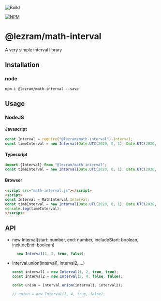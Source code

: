 ![Build](https://github.com/lezram/math-interval/workflows/Build/badge.svg)

[![NPM](https://nodei.co/npm/@lezram/math-interval.png)](https://nodei.co/npm/@lezram/math-interval/)

# @lezram/math-interval
A very simple interval library

## Installation

### node
```
npm i @lezram/math-interval --save
```

## Usage
### NodeJS
#### Javascript
```javascript
const Interval = require("@lezram/math-interval").Interval;
const timeInterval = new Interval(Date.UTC(2020, 0, 1), Date.UTC(2020, 0, 3), false, true);
```

#### Typescript
```javascript
import {Interval} from "@lezram/math-interval";
const timeInterval = new Interval(Date.UTC(2020, 0, 1), Date.UTC(2020, 0, 3), false, true);
```

#### Browser
```html
<script src="math-interval.js"></script>
<script>
const Interval = MathInterval.Interval;
const timeInterval = new Interval(Date.UTC(2020, 0, 1), Date.UTC(2020, 0, 3), false, true);
console.log(timeInterval);
</script>
```

## API

* new Interval(start: number, end: number, includeStart: boolean, includeEnd: boolean)
    ```typescript
      new Interval(1, 2, true, false);
    ```
* Interval.union(interval1, interval2, ...)
    ```typescript
    const interval1 = new Interval(1, 2, true, true);
    const interval2 = new Interval(2, 4, false, false);
  
    const union = Interval.union(interval1, interval2);
  
    // union = new Interval(1, 4, true, false);
    ```
